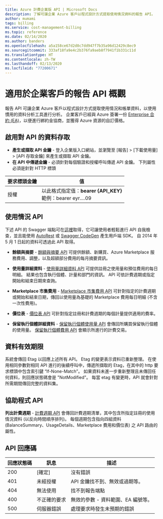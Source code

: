 ```yaml
---
title: Azure 計費企業版 API | Microsoft Docs
description: 了解可讓企業 Azure 客戶以程式設計方式提取使用情況資料的報告 API。
author: mumami
tags: billing
ms.service: cost-management-billing
ms.topic: reference
ms.date: 02/14/2020
ms.author: banders
ms.openlocfilehash: a5a158ce67d2d0c7dd947f7b35a96d12429c8ec9
ms.sourcegitcommit: 333af18fa9e4c2b376fa9aeb8f7941f1b331c11d
ms.translationtype: HT
ms.contentlocale: zh-TW
ms.lasthandoff: 02/13/2020
ms.locfileid: "77200671"
---
```

# <a name="overview-of-reporting-apis-for-enterprise-customers"></a>適用於企業客戶的報告 API 概觀
報告 API 可讓企業 Azure 客戶以程式設計方式提取使用情況和帳單資料，以使用慣用的資料分析工具進行分析。 企業客戶已經與 Azure 簽署一份 [Enterprise 合約 (EA)](https://azure.microsoft.com/pricing/enterprise-agreement/)，以便進行綁約金協商，並獲得 Azure 資源的自訂價格。

## <a name="enabling-data-access-to-the-api"></a>啟用對 API 的資料存取
* **產生或擷取 API 金鑰** - 登入企業版入口網站，並瀏覽至 [報告] > [下載使用量] > [API 存取金鑰] 來產生或擷取 API 金鑰。
* **在 API 中傳遞金鑰** - 必須針對每個驗證和授權呼叫傳遞 API 金鑰。 下列屬性必須是針對 HTTP 標頭

|要求標頭金鑰 | 值|
|-|-|
|授權| 以此格式指定值：**bearer {API_KEY}** <br/> 範例：bearer eyr....09|

## <a name="consumption-apis"></a>使用情況 API
下述 API 的 Swagger 端點可在[這裡](https://consumption.azure.com/swagger/ui/index)取得，它可讓使用者輕鬆進行 API 自我檢查，並且能使用 [AutoRest](https://github.com/Azure/AutoRest) 或 [Swagger CodeGen](https://swagger.io/swagger-codegen/) 產生用戶端 SDK。 自 2014 年 5 月 1 日起的資料可透過此 API 取得。

* **餘額與摘要** - [餘額與摘要 API](/rest/api/billing/enterprise/billing-enterprise-api-balance-summary) 可提供餘額、新購買、Azure Marketplace 服務費用、調整，以及超額部分費用的每月摘要資訊。

* **使用量詳細資料** - [使用量詳細資料 API](/rest/api/billing/enterprise/billing-enterprise-api-usage-detail) 可提供註冊之使用量和預估費用的每日明細。 結果也包含執行個體、計量和部門的資訊。 API 可依計費週期或指定開始和結束日期來查詢。

* **Marketplace 市集費用** - [Marketplace 市集費用 API](/rest/api/billing/enterprise/billing-enterprise-api-marketplace-storecharge) 可針對指定的計費週期或開始和結束日期，傳回以使用量為基礎的 Marketplace 費用每日明細 (不含一次性費用)。

* **價位表** - [價位表 API](/rest/api/billing/enterprise/billing-enterprise-api-pricesheet) 可針對指定註冊和計費週期的每個計量提供適用的費率。

* **保留執行個體詳細資料** - [保留執行個體使用量 API](/rest/api/billing/enterprise/billing-enterprise-api-reserved-instance-usage) 會傳回所購買保留執行個體的使用量。 [保留執行個體費用 API](/rest/api/billing/enterprise/billing-enterprise-api-reserved-instance-usage) 會顯示所進行的計費交易。

## <a name="data-freshness"></a>資料有效期限
系統會傳回 Etag 以回應上述所有 API。 Etag 的變更表示資料已重新整理。  在使用相同參數對相同 API 進行的後續呼叫中，傳遞所擷取的 Etag，在其中的 http 要求標頭中包含索引鍵 “If-None-Match”。 如果資料未進一步重新整理且未傳回任何資料，則回應狀態碼會是 "NotModified"。 每當 etag 有變更時，API 就會針對所需期間傳回完整的資料集。

## <a name="helper-apis"></a>協助程式 API
 **列出計費週期** - [計費週期 API](/rest/api/billing/enterprise/billing-enterprise-api-billing-periods) 會傳回計費週期清單，其中包含所指定註冊的使用情況資料 (以反向時間順序排列)。 每個週期包含指向四組資料 (BalanceSummary、UsageDetails、Marketplace 費用和價位表) 之 API 路由的屬性。


## <a name="api-response-codes"></a>API 回應碼   
|回應狀態碼|訊息|描述|
|-|-|-|
|200| [確定]|沒有錯誤|
|401| 未經授權| API 金鑰找不到、無效或過期等。|
|404| 無法使用| 找不到報告端點|
|400| 不正確的要求| 無效的參數 - 資料範圍、EA 編號等。|
|500| 伺服器錯誤| 處理要求時發生未預期的錯誤|
